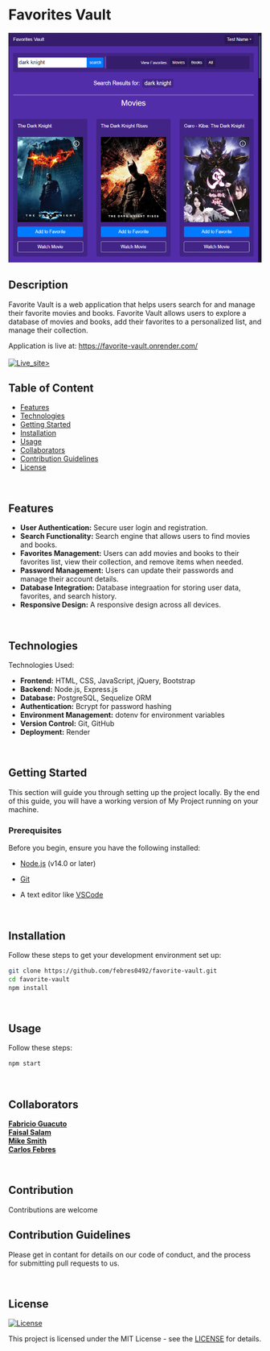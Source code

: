 # Favorites Vault

![screenshot](screenshot.png)

## Description

Favorite Vault is a web application that  helps users search for and manage their favorite movies and books. Favorite Vault allows users to explore a database of movies and books, add their favorites to a personalized list, and manage their collection.  

Application is live at: https://favorite-vault.onrender.com/  
<br>
[![Live_site>](https://img.shields.io/badge/Live_site>-darkgreen?style=for-the-badge)](https://favorite-vault.onrender.com/)


## Table of Content
- [Features](#features)
- [Technologies](#technologies)
- [Getting Started](#getting-started)
- [Installation](#installation)
- [Usage](#usage)
- [Collaborators](#collaborators)
- [Contribution Guidelines](#contribution-guidelines)
- [License](#license)

<br>

## Features

- **User Authentication:** Secure user login and registration.
- **Search Functionality:** Search engine that allows users to find movies and books.
- **Favorites Management:** Users can add movies and books to their favorites list, view their collection, and remove items when needed.
- **Password Management:** Users can update their passwords and manage their account details.
- **Database Integration:** Database integraation for storing user data, favorites, and search history.
- **Responsive Design:** A responsive design across all devices.

<br>

## Technologies
Technologies Used:

- **Frontend:** HTML, CSS, JavaScript, jQuery, Bootstrap
- **Backend:** Node.js, Express.js
- **Database:** PostgreSQL, Sequelize ORM
- **Authentication:** Bcrypt for password hashing
- **Environment Management:** dotenv for environment variables
- **Version Control:** Git, GitHub
- **Deployment:** Render

<br>

## Getting Started

This section will guide you through setting up the project locally. By the end of this guide, you will have a working version of My Project running on your machine.

### Prerequisites

Before you begin, ensure you have the following installed:

- [Node.js](https://nodejs.org/) (v14.0 or later)

- [Git](https://git-scm.com/)

- A text editor like [VSCode](https://code.visualstudio.com/)

<br>

## Installation
Follow these steps to get your development environment set up:
```bash
git clone https://github.com/febres0492/favorite-vault.git
cd favorite-vault
npm install
```

<br>

## Usage
Follow these steps:
```bash
npm start
```

<br>


## Collaborators

[**Fabricio Guacuto**](https://github.com/fabricioGuac)  
[**Faisal Salam**](https://github.com/fsalam1984)  
[**Mike Smith**](https://github.com/mikejsmith9843)  
[**Carlos Febres**](https://github.com/fabricioGuac)  

<br>

## Contribution
Contributions are welcome


## Contribution Guidelines
Please get in contant for details on our code of conduct, and the process for submitting pull requests to us.

<br>

## License

[![License](https://img.shields.io/badge/MIT-darkgreen?style=for-the-badge)](https://opensource.org/licenses/MIT)

This project is licensed under the MIT License - see the [LICENSE](https://opensource.org/licenses/MIT) for details.
